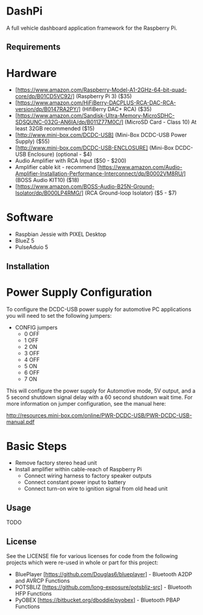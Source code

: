 DashPi
============

A full vehicle dashboard application framework for the Raspberry Pi.

Requirements
------------

# Hardware #

* [https://www.amazon.com/Raspberry-Model-A1-2GHz-64-bit-quad-core/dp/B01CD5VC92/] (Raspberry Pi 3) ($35)
* [https://www.amazon.com/HiFiBerry-DACPLUS-RCA-DAC-RCA-version/dp/B0147RA2PY/] (HifiBerry DAC+ RCA) ($35)
* [https://www.amazon.com/Sandisk-Ultra-Memory-MicroSDHC-SDSQUNC-032G-AN6IA/dp/B011Z77M0C/] (MicroSD Card - Class 10) At least 32GB recommended ($15)
* [http://www.mini-box.com/DCDC-USB] (Mini-Box DCDC-USB Power Supply) ($55)
* [http://www.mini-box.com/DCDC-USB-ENCLOSURE] (Mini-Box DCDC-USB Enclosure) (optional - $4)
* Audio Amplifier with RCA Input ($50 - $200)
* Amplifier cable kit - recommend [https://www.amazon.com/Audio-Amplifier-Installation-Performance-Interconnect/dp/B0002VM8RU/] (BOSS Audio KIT10) ($18)
* [https://www.amazon.com/BOSS-Audio-B25N-Ground-Isolator/dp/B000LP4RMG/] (RCA Ground-loop Isolator) ($5 - $7)

# Software #

* Raspbian Jessie with PIXEL Desktop
* BlueZ 5
* PulseAduio 5

Installation
------------

# Power Supply Configuration #

To configure the DCDC-USB power supply for automotive PC applications you will
need to set the following jumpers:

* CONFIG jumpers
  * 0 OFF
  * 1 OFF
  * 2 ON
  * 3 OFF
  * 4 OFF
  * 5 ON
  * 6 OFF
  * 7 ON

This will configure the power supply for Automotive mode, 5V output, and a 5 second
shutdown signal delay with a 60 second shutdown wait time. For more information on
jumper configuration, see the manual here:

http://resources.mini-box.com/online/PWR-DCDC-USB/PWR-DCDC-USB-manual.pdf

# Basic Steps #

* Remove factory stereo head unit
* Install amplifier within cable-reach of Raspberry Pi
  * Connect wiring harness to factory speaker outputs
  * Connect constant power input to battery
  * Connect turn-on wire to ignition signal from old head unit

Usage
-----

TODO

License
------

See the LICENSE file for various licenses for code from the following projects which
were re-used in whole or part for this project:

* BluePlayer [https://github.com/Douglas6/blueplayer] - Bluetooth A2DP and AVRCP Functions
* POTSBLIZ [https://github.com/long-exposure/potsbliz-src] - Bluetooth HFP Functions
* PyOBEX [https://bitbucket.org/dboddie/pyobex] - Bluetooth PBAP Functions
